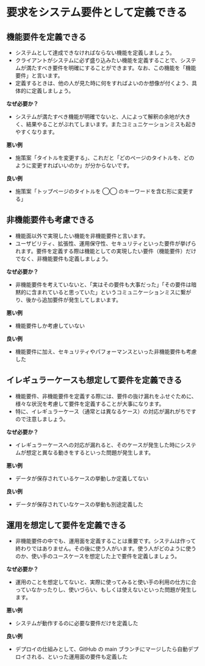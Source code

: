# 要求をシステム要件として定義できる

## 機能要件を定義できる

- システムとして達成できなければならない機能を定義しましょう。
- クライアントがシステムに必ず盛り込みたい機能を定義することで、システムが満たすべき要件を明確にすることができます。なお、この機能を「機能要件」と言います。
- 定義するときは、他の人が見た時に何をすればよいのか想像が付くよう、具体的に定義しましょう。

**なぜ必要か？**

- システムが満たすべき機能が明確でないと、人によって解釈の余地が大きく、結果やることがぶれてしまいます。またコミュニケーションミスも起きやすくなります。

**悪い例**

- 施策案「タイトルを変更する」、これだと「どのページのタイトルを、どのように変更すればいいのか」が分からないです。

**良い例**

- 施策案「トップページのタイトルを ◯◯ のキーワードを含む形に変更する」

## 非機能要件も考慮できる

- 機能面以外で実現したい機能を非機能要件と言います。
- ユーザビリティ、拡張性、運用保守性、セキュリティといった要件が挙げられます。要件を定義する際は機能としての実現したい要件（機能要件）だけでなく、非機能要件も定義しましょう。

**なぜ必要か？**

- 非機能要件を考えていないと、「実はその要件も大事だった」「その要件は暗黙的に含まれていると思っていた」というコミュニケーションミスに繋がり、後から追加要件が発生してしまいます。

**悪い例**

- 機能要件しか考慮していない

**良い例**

- 機能要件に加え、セキュリティやパフォーマンスといった非機能要件も考慮した

## イレギュラーケースも想定して要件を定義できる

- 機能要件、非機能要件を定義する際には、要件の抜け漏れをふせぐために、様々な状況を考慮して要件を定義することが大事になります。
- 特に、イレギュラーケース（通常とは異なるケース）の対応が漏れがちですので注意しましょう。

**なぜ必要か？**

- イレギュラーケースへの対応が漏れると、そのケースが発生した時にシステムが想定と異なる動きをするといった問題が発生します。

**悪い例**

- データが保存されているケースの挙動しか定義してない

**良い例**

- データが保存されていなケースの挙動も別途定義した

## 運用を想定して要件を定義できる

- 非機能要件の中でも、運用面を定義することは重要です。システムは作って終わりではありません。その後に使う人がいます。使う人がどのように使うのか、使い手のユースケースを想定した上で要件を定義しましょう。

**なぜ必要か？**

- 運用のことを想定してないと、実際に使ってみると使い手の利用の仕方に合っていなかったりし、使いづらい、もしくは使えないといった問題が発生します。

**悪い例**

- システムが動作するのに必要な要件だけを定義した

**良い例**

- デプロイの仕組みとして、GitHub の main ブランチにマージしたら自動デプロイされる、といった運用面の要件も定義した
